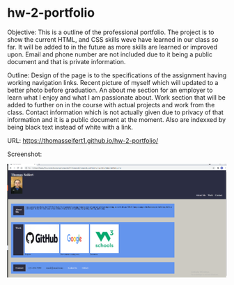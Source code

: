 # hw-2-portfolio

Objective:
This is a outline of the professional portfolio. The project is to show the current HTML, and CSS skills weve have learned in our class so far. It will be added to in the future as more skills are learned or improved upon. Email and phone number are not included due to it being a public document and that is private information.

Outline:
Design of the page is to the specifications of the assignment having working navigation links. Recent picture of myself which will updated to a better photo before graduation. An about me section for an employer to learn what I enjoy and what I am passionate about. Work section that will be added to further on in the course with actual projects and work from the class. Contact information which is not actually given due to privacy of that information and it is a public document at the moment. Also are indexxed by being black text instead of white with a link. 

URL: https://thomasseifert1.github.io/hw-2-portfolio/

Screenshot: 

![](images/Screenshot%20(2).png)

